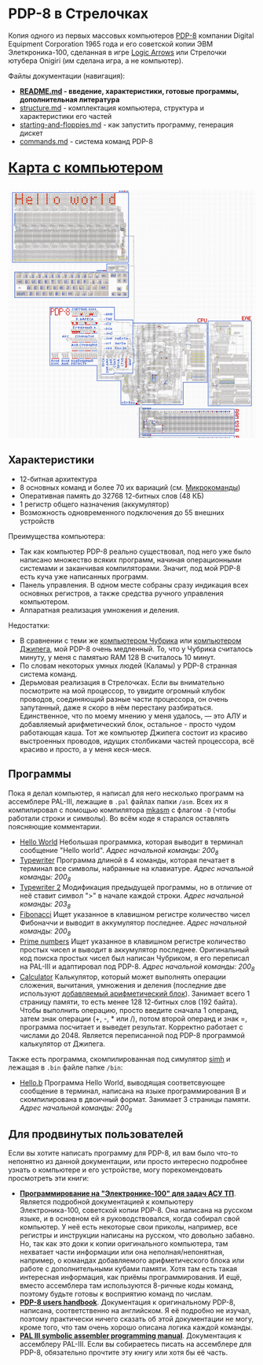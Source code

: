 # PDP-8 в Стрелочках

Копия одного из первых массовых компьютеров [PDP-8](https://en.wikipedia.org/wiki/PDP-8) компании Digital Equipment Corporation 1965 года и его советской копии ЭВМ Элеткроника-100, сделанная в игре [Logic Arrows](https://www.youtube.com/channel/UCzdmz_lLWT_dPqOvFjXAMVg) или Стрелочки ютубера Onigiri (им сделана игра, а не компьютер).

Файлы документации (навигация):
* **[README.md](README.md) - введение, характеристики, готовые программы, дополнительная литература**
* [structure.md](structure.md) - комплектация компьютера, структура и характеристики его частей
* [starting-and-floppies.md](starting-and-floppies.md) - как запустить программу, генерация дискет
* [commands.md](commands.md) - система команд PDP-8

[<p style="font-size: 2em;">**Карта с компьютером**</p>](https://logic-arrows.io/map-rcLRm6iY)

[![Снимок экрана из игры, видно процессор, часть памяти, панель управления, клавиатуру и терминал, на котором выведено "Hello world"](images/hello_world.png)](https://logic-arrows.io/map-rcLRm6iY)

## Характеристики
* 12-битная архитектура
* 8 основных команд и более 70 их вариаций (см. [Микрокоманды](commands.md#микрокоманды))
* Оперативная память до 32768 12-битных слов (48 КБ)
* 1 регистр общего назначения (аккумулятор)
* Возможность одновременного подключения до 55 внешних устройств

Преимущества компьютера:
* Так как компьютер PDP-8 реально существовал, под него уже было написано множество всяких программ, начиная операционными системами и заканчивая компиляторами. Значит, под мой PDP-8 есть куча уже написанных программ.
* Панель управления. В одном месте собраны сразу индикация всех основных регистров, а также средства ручного управления компьютером.
* Аппаратная реализация умножения и деления.

Недостатки:
* В сравнении с теми же [компьютером Чубрика](https://github.com/chubrik/LogicArrows/blob/main/computer-v2/README.md) или [компьютером Джипега](https://github.com/DimonSDF/Logic-Arrows/blob/main/Компьютер.md), мой PDP-8 очень медленный. То, что у Чубрика считалось минуту, у меня с памятью RAM 128 B считалось 10 минут.
* По словам некоторых умных людей (Каламы) у PDP-8 странная система команд.
* Дерьмовая реализация в Стрелочках. Если вы внимательно посмотрите на мой процессор, то увидите огромный клубок проводов, соединяющий разные части процессора, он очень запутанный, даже я скоро в нём перестану разбираться. Единственное, что по моему мнению у меня удалось, — это АЛУ и добавляемый арифметический блок, остальное - просто чудом работающая каша. Тот же компьютер Джипега состоит из красиво выстроенных проводов, идущих столбиками частей процессора, всё красиво и просто, а у меня кеся-меся.

## Программы
Пока я делал компьютер, я написал для него несколько программ на ассемблере PAL-III, лежащие в `.pal` файлах папки `/asm`. Всех их я компилировал с помощью компилятора [mkasm](https://github.com/Rex--/mkasm) с флагом `-D` (чтобы работали строки и символы). Во всём коде я старался оставлять поясняющие комментарии.
* [Hello World](asm/hello_world.pal) Небольшая программка, которая выводит в терминал сообщение "Hello world". _Адрес начальной команды: 200<sub>8</sub>_
* [Typewriter](asm/typewriter.pal) Программа длиной в 4 команды, которая печатает в терминал все символы, набранные на клавиатуре. _Адрес начальной команды: 200<sub>8</sub>_
* [Typewriter 2](asm/typewriter_2.pal) Модификация предыдущей программы, но в отличие от неё ставит символ ">" в начале каждой строки. _Адрес начальной команды: 203<sub>8</sub>_
* [Fibonacci](asm/fibonacci.pal) Ищет указанное в клавишном регистре количество чисел Фибоначчи и выводит в аккумулятор последнее. _Адрес начальной команды: 200<sub>8</sub>_
* [Prime numbers](asm/prime_numbers.pal) Ищет указанное в клавишном регистре количество простых чисел и выводит в аккумулятор последнее. Оригинальный код поиска простых чисел был написан Чубриком, я его переписал на PAL-III и адаптировал под PDP-8. _Адрес начальной команды: 200<sub>8</sub>_
* [Calculator](asm/calculator.pal) Калькулятор, который может выполнять операции сложения, вычитания, умножения и деления (последние две используют [добавляемый арифметический блок](structure.md#добавляемый-арифметический-блок-eae)). Занимает всего 1 страницу памяти, то есть менее 128 12-битных слов (192 байта). Чтобы выполнить операцию, просто введите сначала 1 операнд, затем знак операции (+, -, * или /), потом второй операнд и знак =, программа посчитает и выведет результат. Корректно работает с числами до 2048. Является переписанной под PDP-8 программой калькулятор от Джипега.

Также есть программа, скомпилированная под симулятор [simh](https://github.com/simh/simh) и лежащая в `.bin` файле папке `/bin`:
* [Hello.b](bin/hello.bin) Программа Hello World, выводящая соответсвующее сообщение в терминал, написана на языке программирования B и скомпилирована в двоичный формат. Занимает 3 страницы памяти. _Адрес начальной команды: 200<sub>8</sub>_

## Для продвинутых пользователей
Если вы хотите написать программу для PDP-8, ил вам было что-то непонятно из данной документации, или просто интересно подробнее узнать о компьютере и его устройстве, могу порекомендовать просмотреть эти книги:
* [**Программирование на "Электронике-100" для задач АСУ ТП**](https://drive.google.com/file/d/1vmhK0NIZLiQ4dXXuqZSGidAQa3xmekxR/view). Является подробной документацией к компьютеру Электроника-100, советской копии PDP-8. Она написана на русском языке, и в основном ей я руководствовался, когда собирал свой компьютер. У неё есть некоторые свои приколы, например, все регистры и инструкции написаны на русском, что довольно забавно. Но, так как это доки к копии оригинального компьютера, там нехватает части информации или она неполная/непонятная, например, о командах добавляемого арифметического блока или работе с дополнительными кубами памяти. Хотя там есть такая интересная информация, как приёмы программирования. И ещё, вместо ассемблера там используются 8-ричные коды команд, поэтому будьте готовы к восприятию команд по числам.
* [**PDP-8 users handbook**](https://drive.google.com/file/d/1rxcyWxEEiQccqOs57nSy3Z9BNSXV8r8J/view). Документация к оригинальному PDP-8, написана, соответственно на английском. Я её подробно не изучал, поэтому практически ничего сказать об этой документации не могу, кроме того, что там очень хорошо описана логика каждой команды.
* [**PAL III symbolic assembler programming manual**](https://drive.google.com/file/d/1Uk2Y2IRK8wGXVFDmNK-3lXeJEcIj4msU/view). Документация к ассемблеру PAL-III. Если вы собираетесь писать на ассемблере для PDP-8, обязательно прочтите эту книгу или хотя бы её часть.